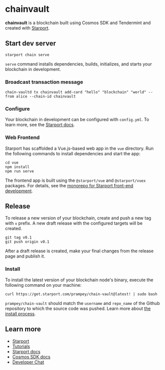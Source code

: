 # chainvault

**chainvault** is a blockchain built using Cosmos SDK and Tendermint and created with [Starport](https://starport.com).

## Start dev server

```
starport chain serve
```

`serve` command installs dependencies, builds, initializes, and starts your blockchain in development.

### Broadcast transaction message

```
chain-vaultd tx chainvault add-card "hello" "blockchain" "world" --from alice --chain-id chainvault
```

### Configure

Your blockchain in development can be configured with `config.yml`. To learn more, see the [Starport docs](https://docs.starport.com).

### Web Frontend

Starport has scaffolded a Vue.js-based web app in the `vue` directory. Run the following commands to install dependencies and start the app:

```
cd vue
npm install
npm run serve
```

The frontend app is built using the `@starport/vue` and `@starport/vuex` packages. For details, see the [monorepo for Starport front-end development](https://github.com/tendermint/vue).

## Release

To release a new version of your blockchain, create and push a new tag with `v` prefix. A new draft release with the configured targets will be created.

```
git tag v0.1
git push origin v0.1
```

After a draft release is created, make your final changes from the release page and publish it.

### Install

To install the latest version of your blockchain node's binary, execute the following command on your machine:

```
curl https://get.starport.com/prampey/chain-vault@latest! | sudo bash
```

`prampey/chain-vault` should match the `username` and `repo_name` of the Github repository to which the source code was pushed. Learn more about [the install process](https://github.com/allinbits/starport-installer).

## Learn more

-   [Starport](https://starport.com)
-   [Tutorials](https://docs.starport.com/guide)
-   [Starport docs](https://docs.starport.com)
-   [Cosmos SDK docs](https://docs.cosmos.network)
-   [Developer Chat](https://discord.gg/H6wGTY8sxw)
